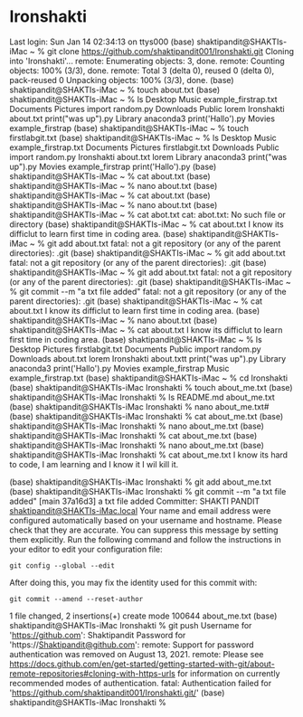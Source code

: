 # Ironshakti
Last login: Sun Jan 14 02:34:13 on ttys000
(base) shaktipandit@SHAKTIs-iMac ~ % git clone https://github.com/shaktipandit001/Ironshakti.git
Cloning into 'Ironshakti'...
remote: Enumerating objects: 3, done.
remote: Counting objects: 100% (3/3), done.
remote: Total 3 (delta 0), reused 0 (delta 0), pack-reused 0
Unpacking objects: 100% (3/3), done.
(base) shaktipandit@SHAKTIs-iMac ~ % touch about.txt
(base) shaktipandit@SHAKTIs-iMac ~ % ls
Desktop			Music			example_firstrap.txt
Documents		Pictures		import random.py
Downloads		Public			lorem
Ironshakti		about.txt		print("was up").py
Library			anaconda3		print('Hallo').py
Movies			example_firstrap
(base) shaktipandit@SHAKTIs-iMac ~ % touch firstlabgit.txt 
(base) shaktipandit@SHAKTIs-iMac ~ % ls
Desktop			Music			example_firstrap.txt
Documents		Pictures		firstlabgit.txt
Downloads		Public			import random.py
Ironshakti		about.txt		lorem
Library			anaconda3		print("was up").py
Movies			example_firstrap	print('Hallo').py
(base) shaktipandit@SHAKTIs-iMac ~ % cat about.txt
(base) shaktipandit@SHAKTIs-iMac ~ % nano about.txt
(base) shaktipandit@SHAKTIs-iMac ~ % cat about.txt
(base) shaktipandit@SHAKTIs-iMac ~ % nano about.txt
(base) shaktipandit@SHAKTIs-iMac ~ % cat abot.txt
cat: abot.txt: No such file or directory
(base) shaktipandit@SHAKTIs-iMac ~ % cat about.txt
I know its difficlut to learn first time in coding area.
(base) shaktipandit@SHAKTIs-iMac ~ % git add about.txt
fatal: not a git repository (or any of the parent directories): .git
(base) shaktipandit@SHAKTIs-iMac ~ % git add about.txt
fatal: not a git repository (or any of the parent directories): .git
(base) shaktipandit@SHAKTIs-iMac ~ % git add about.txt
fatal: not a git repository (or any of the parent directories): .git
(base) shaktipandit@SHAKTIs-iMac ~ % git commit --m "a txt file added"
fatal: not a git repository (or any of the parent directories): .git
(base) shaktipandit@SHAKTIs-iMac ~ % cat about.txt
I know its difficlut to learn first time in coding area.
(base) shaktipandit@SHAKTIs-iMac ~ % nano about.txt
(base) shaktipandit@SHAKTIs-iMac ~ % cat about.txt
I know its difficlut to learn first time in coding area.
(base) shaktipandit@SHAKTIs-iMac ~ % ls  
Desktop			Pictures		firstlabgit.txt
Documents		Public			import random.py
Downloads		about.txt		lorem
Ironshakti		about.txtt		print("was up").py
Library			anaconda3		print('Hallo').py
Movies			example_firstrap
Music			example_firstrap.txt
(base) shaktipandit@SHAKTIs-iMac ~ % cd Ironshakti 
(base) shaktipandit@SHAKTIs-iMac Ironshakti % touch about_me.txt
(base) shaktipandit@SHAKTIs-iMac Ironshakti % ls
README.md	about_me.txt
(base) shaktipandit@SHAKTIs-iMac Ironshakti % nano about_me.txt#
(base) shaktipandit@SHAKTIs-iMac Ironshakti % cat about_me.txt
(base) shaktipandit@SHAKTIs-iMac Ironshakti % nano about_me.txt
(base) shaktipandit@SHAKTIs-iMac Ironshakti % cat about_me.txt
(base) shaktipandit@SHAKTIs-iMac Ironshakti % nano about_me.txt
(base) shaktipandit@SHAKTIs-iMac Ironshakti % cat about_me.txt
I know its hard to code, I am learning and I know it I wil kill it.

(base) shaktipandit@SHAKTIs-iMac Ironshakti % git add about_me.txt
(base) shaktipandit@SHAKTIs-iMac Ironshakti % git commit --m "a txt file added"
[main 37a16d3] a txt file added
 Committer: SHAKTI PANDIT <shaktipandit@SHAKTIs-iMac.local>
Your name and email address were configured automatically based
on your username and hostname. Please check that they are accurate.
You can suppress this message by setting them explicitly. Run the
following command and follow the instructions in your editor to edit
your configuration file:

    git config --global --edit

After doing this, you may fix the identity used for this commit with:

    git commit --amend --reset-author

 1 file changed, 2 insertions(+)
 create mode 100644 about_me.txt
(base) shaktipandit@SHAKTIs-iMac Ironshakti % git push
Username for 'https://github.com': Shaktipandit
Password for 'https://Shaktipandit@github.com': 
remote: Support for password authentication was removed on August 13, 2021.
remote: Please see https://docs.github.com/en/get-started/getting-started-with-git/about-remote-repositories#cloning-with-https-urls for information on currently recommended modes of authentication.
fatal: Authentication failed for 'https://github.com/shaktipandit001/Ironshakti.git/'
(base) shaktipandit@SHAKTIs-iMac Ironshakti % 
